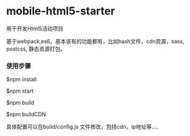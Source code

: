 # mobile-html5-starter
用于开发Html5活动项目

基于webpack,es6。基本该有的功能都有，比如hash文件，cdn资源，sass, postcss, 静态资源打包。


### 使用步骤

  $npm install 
  
  $npm start
  
  $npm build
  
  $npm buildCDN
  


具体配置可以在build/config.js 文件修改，包括cdn，ip地址等....
